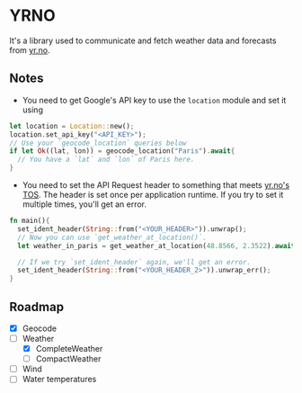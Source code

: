 # YRNO

It's a library used to communicate and fetch weather data and forecasts from [yr.no](https://yr.no).

## Notes

- You need to get Google's API key to use the `location` module and set it using

```Rust
let location = Location::new();
location.set_api_key("<API_KEY>");
// Use your `geocode_location` queries below
if let Ok((lat, lon)) = geocode_location("Paris").await{
  // You have a `lat` and `lon` of Paris here.
}
```

- You need to set the API Request header to something that meets [yr.no's TOS](https://developer.yr.no/doc/TermsOfService/).
The header is set once per application runtime. If you try to set it multiple times, you'll get an error.

```Rust
fn main(){
  set_ident_header(String::from("<YOUR_HEADER>")).unwrap();
  // Now you can use `get_weather_at_location()`.
  let weather_in_paris = get_weather_at_location(48.8566, 2.3522).await;

  // If we try `set_ident_header` again, we'll get an error.
  set_ident_header(String::from("<YOUR_HEADER_2>")).unwrap_err();
}
```

## Roadmap

- [x] Geocode
- [ ] Weather
  - [x] CompleteWeather
  - [ ] CompactWeather
- [ ] Wind
- [ ] Water temperatures
